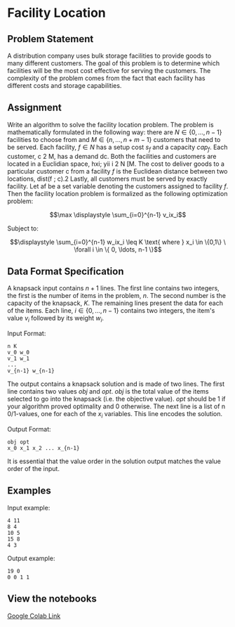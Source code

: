 # Facility Location

## Problem Statement

A distribution company uses bulk storage facilities to provide goods to many different customers. The goal of this problem is to determine which facilities will be the most cost effective for serving the customers. The complexity of the problem comes from the fact that each facility has different costs and storage capabilities.

## Assignment

Write an algorithm to solve the facility location problem. The problem is mathematically formulated in the following way: there are $N \in \{ 0, \ldots, n-1 \}$ facilities to choose from and $M \in \{ n, \ldots, n+m-1 \}$ customers that need to be served. Each facility, $f \in N$ has a setup cost $s_f$ and a capacity $cap_f$. Each customer, c 2 M, has a demand dc. Both the facilities and customers are located in a Euclidian space, hxi; yii i 2 N [M. The cost to deliver goods to a particular customer c from a facility $f$ is the Euclidean distance between two locations, dist(f ; c).2 Lastly, all customers must be served by exactly facility. Let af be a set variable denoting the customers assigned to facility $f$. Then the facility location problem is formalized as the following optimization problem:

$$\max \displaystyle \sum_{i=0}^{n-1} v_ix_i$$

Subject to:

$$\displaystyle \sum_{i=0}^{n-1} w_ix_i \leq K \text{ where } x_i \in \{0,1\} \ \forall i \in \{ 0, \ldots, n-1 \}$$

## Data Format Specification

A knapsack input contains $n+1$ lines. The first line contains two integers, the first is the number of items in the problem, $n$. The second number is the capacity of the knapsack, $K$. The remaining lines present the data for each of the items. Each line, $i \in \{ 0, \ldots, n-1 \}$ contains two integers, the item's value $v_i$ followed by its weight $w_i$.

Input Format:

```
n K
v_0 w_0
v_1 w_1
...
v_{n-1} w_{n-1}
```

The output contains a knapsack solution and is made of two lines. The first line contains two values $obj$ and $opt$. $obj$ is the total value of the items selected to go into the knapsack (i.e. the objective value). $opt$ should be $1$ if your algorithm proved optimality and $0$ otherwise. The next line is a list of n 0/1-values, one for each of the $x_i$ variables. This line encodes the solution.

Output Format:

```
obj opt
x_0 x_1 x_2 ... x_{n-1}
```

It is essential that the value order in the solution output matches the value order of the input.

## Examples

Input example:

```
4 11
8 4
10 5
15 8
4 3
```

Output example:

```
19 0
0 0 1 1
```

## View the notebooks

[Google Colab Link](https://colab.research.google.com/github/Gurobi/modeling-examples/blob/master/facility_location/facility_location.ipynb)
